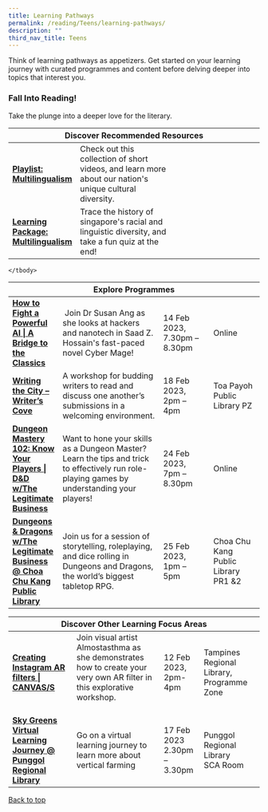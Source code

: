 ```yaml
---
title: Learning Pathways
permalink: /reading/Teens/learning-pathways/
description: ""
third_nav_title: Teens
---
```

Think of learning pathways as appetizers. Get started on your learning journey with curated programmes and content before delving deeper into topics that interest you.

<h3><b>Fall Into Reading!</b></h3>
Take the plunge into a deeper love for the literary.

<div class="horizontal-scroll margin--bottom--lg">
  <table class="generic-table">
    <thead>
      <tr>
        <th class="is-uppercase has-weight-normal" colspan="4">Discover Recommended Resources</th>
      </tr>
    </thead>
    <tbody>
      <tr>
        <td style="width: 20%;"><a target="_blank" href= "/reading/teens/content"><b>Playlist: Multilingualism</b></a></td>
        <td style="width: 40%;">Check out this collection of short videos, and learn more about our nation's unique cultural diversity.</td>
        <td></td>
        <td> </td>
    </tr>
			      <tr>
        <td style="width: 20%;"><a target="_blank" href= "/reading/teens/content"><b>Learning Package: Multilingualism</b></a></td>
        <td style="width: 40%;">Trace the history of singapore's racial and linguistic diversity, and take a fun quiz at the end! </td>
        <td style="width: 20%;"> </td>
        <td style="width: 20%;"> </td>
      </tr>
			
			
 </tbody>
  </table>
</div>

<div class="horizontal-scroll margin--bottom--lg">
  <table class="generic-table">
    <thead>
      <tr>
        <th class="is-uppercase has-weight-normal" colspan="4">Explore Programmes</th>
      </tr>
    </thead>
    <tbody>
				<tr>
<td><a target="_blank" href="https://www.eventbrite.sg/e/how-to-fight-a-powerful-ai-a-bridge-to-the-classics-tickets-473210063037"><b>How to Fight a Powerful AI | A Bridge to the Classics</b></a></td>
        <td> Join Dr Susan Ang as she looks at hackers and nanotech in Saad Z. Hossain's fast-paced novel Cyber Mage!
        </td><td>14 Feb 2023, <br>7.30pm – 8.30pm</td>
        <td>Online </td>
      </tr>
      <tr>
        <td style="width: 20%;"><a target="_blank" href="https://www.eventbrite.sg/e/writing-the-city-writers-cove-tickets-515529240837"><b>Writing the City – Writer’s Cove</b></a></td>
        <td style="width: 40%;">A workshop for budding writers to read and discuss one another’s submissions in a welcoming environment. </td>
        <td style="width: 20%;">18 Feb 2023,
<br>2pm – 4pm</td>
        <td style="width: 20%;">Toa Payoh Public Library PZ</td>
      </tr>
<tr>
<td><a target="_blank" href="https://www.eventbrite.sg/e/dungeon-mastery-102-know-your-players-dd-wthe-legitimate-business-tickets-526975817857"><b>Dungeon Mastery 102: Know Your Players | D&D w/The Legitimate Business
</b></a></td>
        <td> Want to hone your skills as a Dungeon Master? Learn the tips and trick to effectively run role-playing games by understanding your players!
	</td><td>24 Feb 2023, <br>
7pm – 8.30pm
	</td>
        <td>Online</td>
      </tr>
<tr>
<td><a target="_blank" href="https://www.eventbrite.sg/e/dungeons-dragons-wthe-legitimate-business-choa-chu-kang-public-library-tickets-507034803747"><b>Dungeons & Dragons w/The Legitimate Business @ Choa Chu Kang Public Library</b></a></td>
        <td> Join us for a session of storytelling, roleplaying, and dice rolling in Dungeons and Dragons, the world’s biggest tabletop RPG.</td>
	<td>25 Feb 2023, <br>1pm – 5pm</td>
        <td>Choa Chu Kang Public Library PR1 &2</td>
      </tr>

    </tbody>
  </table>
</div>

<div class="horizontal-scroll margin--bottom--lg">
  <table class="generic-table">
    <thead>
      <tr>
        <th class="is-uppercase has-weight-normal" colspan="4">Discover Other Learning Focus Areas</th>
      </tr>
    </thead>
    <tbody>
<tr>
<td><a target="_blank" href="https://www.eventbrite.sg/e/creating-instagram-ar-filters-canvass-registration-499918879827" ><b>Creating Instagram AR filters | CANVAS/S</b></a></td>
	<td>Join visual artist Almostasthma as she demonstrates how to create your very own AR filter in this explorative workshop.<br><br>
        </td><td>12 Feb 2023, <br>
2pm-4pm</td>
        <td>Tampines Regional Library, Programme Zone</td>
      </tr>
<tr>
        <td><a target="_blank" href="https://www.eventbrite.sg/e/sky-greens-virtual-learning-journey-punggol-regional-library-tickets-519419687267"><b>Sky Greens Virtual Learning Journey @ Punggol Regional Library
</b></a></td>
        <td>Go on a virtual learning journey to learn more about vertical farming</td>
        <td>
			 17 Feb 2023 <br>2.30pm – 3.30pm</td>
        <td>Punggol Regional Library<br>SCA Room</td>
      </tr>
    </tbody>
  </table>
</div>
<p class="has-text-right margin--top--xl"><a href="#main-content">Back to top</a></p>